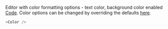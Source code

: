 Editor with color formatting options - text color, background color enabled <a target="_blank" href="https://github.com/nib-edit/Nib/blob/master/packages/docs/demo/Color/index.jsx">Code</a>. Color options can be changed by overriding the defaults [here](https://github.com/nib-edit/Nib/blob/master/packages/core/src/config/editor.js).

```js
<Color />
```
